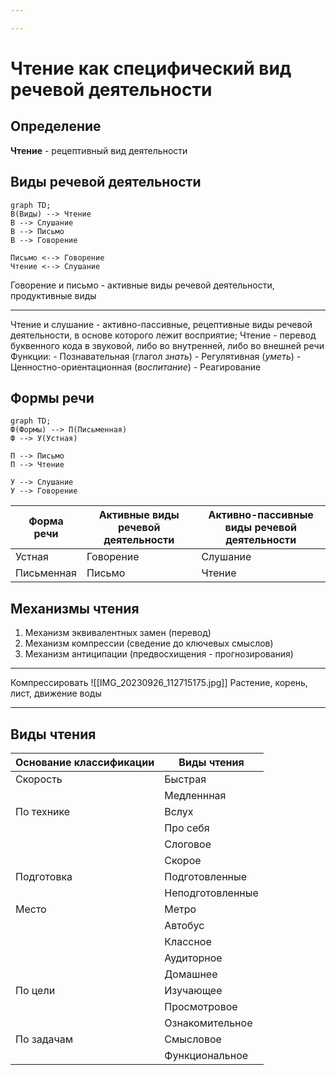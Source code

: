```yaml
---

---
```

# Чтение как специфический вид речевой деятельности

## Определение
**Чтение** - рецептивный вид деятельности

## Виды речевой деятельности
```mermaid
graph TD;
В(Виды) --> Чтение
В --> Слушание
В --> Письмо
В --> Говорение

Письмо <--> Говорение
Чтение <--> Слушание
```
Говорение и письмо - активные виды речевой деятельности, продуктивные виды
***
Чтение и слушание - активно-пассивные, рецептивные виды речевой деятельности, в основе которого лежит восприятие; 
	Чтение - перевод буквенного кода в звуковой, либо во внутренней, либо во внешней речи
		Функции: 
			- Познавательная (глагол *знать*)
			- Регулятивная (*уметь*)
			- Ценностно-ориентационная (*воспитание*)
			- Реагирование

## Формы речи
```mermaid
graph TD;
Ф(Формы) --> П(Письменная)
Ф --> У(Устная)

П --> Письмо
П --> Чтение

У --> Слушание
У --> Говорение
```

| Форма речи | Активные виды речевой деятельности | Активно-пассивные виды речевой деятельности |
|------------|------------------------------------|---------------------------------------------|
| Устная     | Говорение                          | Слушание                                    |
| Письменная | Письмо                             | Чтение                                      |

## Механизмы чтения
1. Механизм эквивалентных замен (перевод)
2. Механизм компрессии (сведение до ключевых смыслов)
3. Механизм антиципации (предвосхищения - прогнозирования)
***
Компрессировать ![[IMG_20230926_112715175.jpg]]
Растение, корень, лист, движение воды
***

## Виды чтения
| Основание классификации | Виды чтения      |
|-------------------------|------------------|
| Скорость                | Быстрая          |
|                         | Медленнная       |
| По технике              | Вслух            |
|                         | Про себя         |
|                         | Слоговое         |
|                         | Скорое           |
| Подготовка              | Подготовленные   |
|                         | Неподготовленные |
| Место                   | Метро            |
|                         | Автобус          |
|                         | Классное         |
|                         | Аудиторное       |
|                         | Домашнее         |
| По цели                 | Изучающее        |
|                         | Просмотровое     |
|                         | Ознакомительное  |
| По задачам              | Смысловое        |
|                         | Функциональное   |

